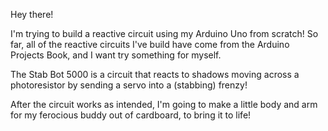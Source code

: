 
Hey there!

I'm trying to build a reactive circuit using my Arduino Uno from scratch! So far, all of the reactive circuits I've build have come from the Arduino Projects Book, and I want try something for myself.

The Stab Bot 5000 is a circuit that reacts to shadows moving across a photoresistor by sending a servo into a (stabbing) frenzy!

After the circuit works as intended, I'm going to make a little body and arm for my ferocious buddy out of cardboard, to bring it to life!

